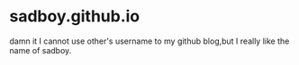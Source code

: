 # sadboy.github.io

damn it
I cannot use other's username to my github blog,but I really like the name of sadboy.
